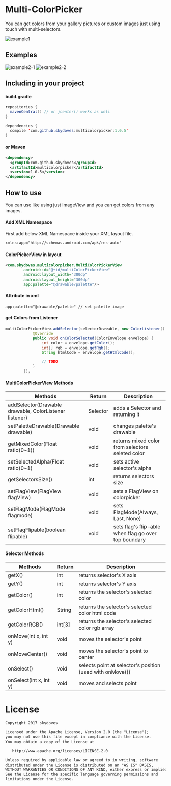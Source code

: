 # Multi-ColorPicker
You can get colors from your gallery pictures or custom images just using touch with multi-selectors.

![example1](https://github.com/skydoves/Multi-ColorPicker/blob/master/screenshot/example1.jpg)

## Examples
![example2-1](https://github.com/skydoves/Multi-ColorPicker/blob/master/screenshot/example2-1.jpg)
![example2-2](https://github.com/skydoves/Multi-ColorPicker/blob/master/screenshot/example2-2.jpg)

## Including in your project
#### build.gradle
```java
repositories {
  mavenCentral() // or jcenter() works as well
}

dependencies {
  compile 'com.github.skydoves:multicolorpicker:1.0.5'
}
```

#### or Maven
```xml
<dependency>
  <groupId>com.github.skydoves</groupId>
  <artifactId>multicolorpicker</artifactId>
  <version>1.0.5</version>
</dependency>
```

## How to use
You can use like using just ImageView and you can get colors from any images.

#### Add XML Namespace
First add below XML Namespace inside your XML layout file.

```xml
xmlns:app="http://schemas.android.com/apk/res-auto"
```

#### ColorPickerView in layout
```xml
<com.skydoves.multicolorpicker.MultiColorPickerView
        android:id="@+id/multiColorPickerView"
        android:layout_width="300dp"
        android:layout_height="300dp"
        app:palette="@drawable/palette"/>
```

#### Attribute in xml
```
app:palette="@drawable/palette" // set palette image
```

#### get Colors from Listener
```java
multiColorPickerView.addSelector(selectorDrawable, new ColorListener() {
            @Override
            public void onColorSelected(ColorEnvelope envelope) {
                int color = envelope.getColor();
                int[] rgb = envelope.getRgb();
                String htmlCode = envelope.getHtmlCode();

                // TODO
            }
        });
```

#### MultiColorPickerView Methods
Methods | Return | Description
--- | --- | ---
addSelector(Drawable drawable, ColorListener listener) | Selector | adds a Selector and returning it
setPaletteDrawable(Drawable drawable) | void | changes palette's drawable
getMixedColor(Float ratio(0~1)) | void | returns mixed color from selectors seleted color
setSelectedAlpha(Float ratio(0~1) | void | sets active selector's alpha
getSelectorsSize() | int | returns selectors size
setFlagView(FlagView flagView) | void | sets a FlagView on colorpicker
setFlagMode(FlagMode flagmode) | void | sets FlagMode(Always, Last, None)
setFlagFlipable(boolean flipable) | void | sets flag's flip-able when flag go over top boundary

#### Selector Methods
Methods | Return | Description
--- | --- | ---
getX() | int | returns selector's X axis
getY() | int | returns selector's Y axis
getColor() | int | returns the selector's selected color
getColorHtml() | String | returns the selector's selected color html code
getColorRGB() | int[3] | returns the selector's selected color rgb array
onMove(int x, int y) | void | moves the selector's point
onMoveCenter() | void | moves the selector's point to center
onSelect() | void | selects point at selector's position (used with onMove())
onSelect(int x, int y) | void | moves and selects point

# License
```xml
Copyright 2017 skydoves

Licensed under the Apache License, Version 2.0 (the "License");
you may not use this file except in compliance with the License.
You may obtain a copy of the License at

   http://www.apache.org/licenses/LICENSE-2.0

Unless required by applicable law or agreed to in writing, software
distributed under the License is distributed on an "AS IS" BASIS,
WITHOUT WARRANTIES OR CONDITIONS OF ANY KIND, either express or implied.
See the License for the specific language governing permissions and
limitations under the License.
```

